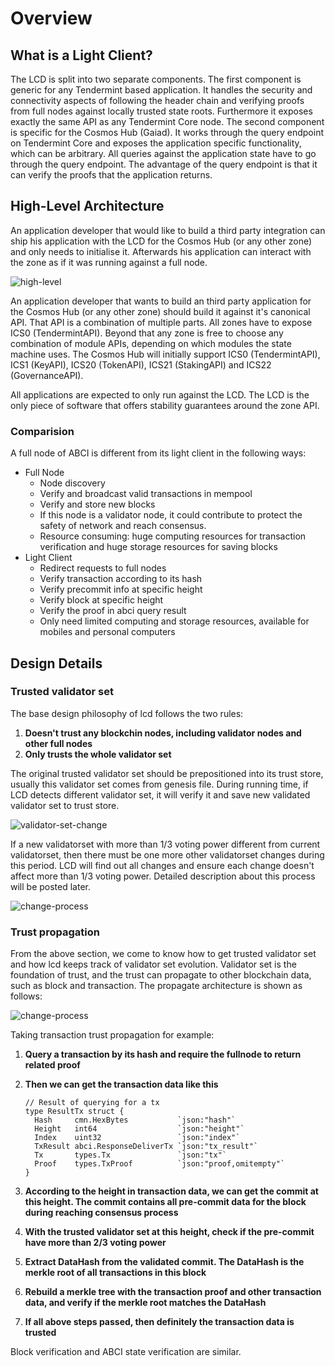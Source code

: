 # Overview

## What is a Light Client?

 The LCD is split into two separate components. The first component is generic for any Tendermint based application. It handles the security and connectivity aspects of following the header chain and verifying proofs from full nodes against locally trusted state roots. Furthermore it exposes exactly the same API as any Tendermint Core node. The second component is specific for the Cosmos Hub (Gaiad). It works through the query endpoint on Tendermint Core and exposes the application specific functionality, which can be arbitrary. All queries against the application state have to go through the query endpoint. The advantage of the query endpoint is that it can verify the proofs that the application returns.

## High-Level Architecture

An application developer that would like to build a third party integration can ship his application with the LCD for the Cosmos Hub (or any other zone) and only needs to initialise it. Afterwards his application can interact with the zone as if it was running against a full node.

![high-level](https://github.com/irisnet/cosmos-sdk/raw/bianjie/lcd_spec/docs/spec/lcd/pics/high-level.png)

An application developer that wants to build an third party application for the Cosmos Hub (or any other zone) should build it against it's canonical API. That API is a combination of multiple parts. All zones have to expose ICS0 (TendermintAPI). Beyond that any zone is free to choose any combination of module APIs, depending on which modules the state machine uses. The Cosmos Hub will initially support ICS0 (TendermintAPI), ICS1 (KeyAPI), ICS20 (TokenAPI), ICS21 (StakingAPI) and ICS22 (GovernanceAPI).

All applications are expected to only run against the LCD. The LCD is the only piece of software that offers stability guarantees around the zone API.

### Comparision

A full node of ABCI is different from its light client in the following ways:

- Full Node
  - Node discovery 
  - Verify and broadcast valid transactions in mempool
  - Verify and store new blocks
  - If this node is a validator node, it could contribute to protect the safety of network and reach consensus.
  - Resource consuming: huge computing resources for transaction verification and huge storage resources for saving blocks
- Light Client 
  - Redirect requests to full nodes
  - Verify transaction according to its hash
  - Verify precommit info at specific height
  - Verify block at specific height
  - Verify the proof in abci query result
  - Only need limited computing and storage resources, available for mobiles and personal computers



## Design Details

### Trusted validator set

The base design philosophy of lcd follows the two rules: 

1. **Doesn't trust any blockchin nodes, including validator nodes and other full nodes**
2. **Only trusts the whole validator set**

The original trusted validator set should be prepositioned into its trust store, usually this validator set comes from genesis file. During running time, if LCD detects different validator set, it will verify it and save new validated validator set to trust store.

![validator-set-change](https://github.com/irisnet/cosmos-sdk/raw/bianjie/lcd_spec/docs/spec/lcd/pics/validatorSetChange.png)

If a new validatorset with more than 1/3 voting power different from current validatorset, then there must be one more other validatorset changes during this period. LCD will find out all changes and ensure each change doesn't affect more than 1/3 voting power. Detailed description about this process will be posted later.

![change-process](https://github.com/irisnet/cosmos-sdk/raw/bianjie/lcd_spec/docs/spec/lcd/pics/changeProcess.png)

### Trust propagation

From the above section, we come to know how to get trusted validator set and how lcd keeps track of validator set evolution. Validator set is the foundation of trust, and the trust can propagate to other blockchain data, such as block and transaction. The propagate architecture is shown as follows: 

![change-process](https://github.com/irisnet/cosmos-sdk/raw/bianjie/lcd_spec/docs/spec/lcd/pics/trustPropagate.png)

Taking transaction trust propagation for example:

1. **Query a transaction by its hash and require the fullnode to return related proof**

2. **Then we can get the transaction data like this**

   ```
   // Result of querying for a tx
   type ResultTx struct {
     Hash     cmn.HexBytes           `json:"hash"`
     Height   int64                  `json:"height"`
     Index    uint32                 `json:"index"`
     TxResult abci.ResponseDeliverTx `json:"tx_result"`
     Tx       types.Tx               `json:"tx"`
     Proof    types.TxProof          `json:"proof,omitempty"`
   }
   ```

3. **According to the height in transaction data, we can get the commit at this height. The commit contains all pre-commit data for the block during reaching consensus process**

4. **With the trusted validator set at this height, check if the pre-commit have more than 2/3 voting power**

5. **Extract DataHash from the validated commit. The DataHash is the merkle root of all transactions in this block**

6. **Rebuild a merkle tree with the transaction proof and other transaction data, and verify if the merkle root matches the DataHash**

7. **If all above steps passed, then definitely the transaction data is trusted**

Block verification and ABCI state verification are similar.